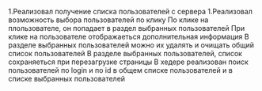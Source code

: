 1.Реализовал получение списка пользователей с сервера
1.Реализовал возможность выбора пользователей по клику
По клике на плользователе, он попадает в раздел выбранных пользователей
При клике на пользователе отображаеться дополнительная информация
В разделе выбранных пользователей можно их удалять и очищать общий список пользователей
В разделе выбранных пользователей, список сохраняеться при перезагрузке страницы
В хедере реализован поиск пользователей по login и по id в общем списке пользователей и в списке выбранных пользователей

